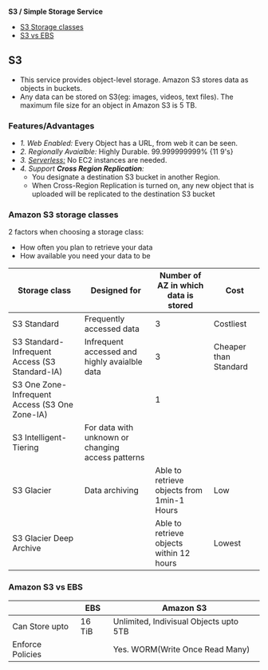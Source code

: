 **S3 / Simple Storage Service**
- [S3 Storage classes](#sc)
- [S3 vs EBS](#vs)


## S3
- This service provides object-level storage. Amazon S3 stores data as objects in buckets.
- Any data can be stored on S3(eg: images, videos, text files). The maximum file size for an object in Amazon S3 is 5 TB.
### Features/Advantages
- _1. Web Enabled:_ Every Object has a URL, from web it can be seen.
- _2. Regionally Avaialble:_ Highly Durable. 99.999999999% {11 9's}
- _3. [Serverless:](/System-Design/Concepts/AWS/compute/Lambda)_ No EC2 instances are needed.
- _4. Support **Cross Region Replication**:_
  - You designate a destination S3 bucket in another Region.
  - When Cross-Region Replication is turned on, any new object that is uploaded will be replicated to the destination S3 bucket

<a name=sc></a>
### Amazon S3 storage classes
2 factors when choosing a storage class:
- How often you plan to retrieve your data
- How available you need your data to be

|Storage class|Designed for|Number of AZ in which data is stored|Cost|
|---|---|---|---|
|S3 Standard|Frequently accessed data|3|Costliest|
|S3 Standard-Infrequent Access (S3 Standard-IA)|Infrequent accessed and highly avaialble data|3|Cheaper than Standard|
|S3 One Zone-Infrequent Access (S3 One Zone-IA)||1||
|S3 Intelligent-Tiering|For data with unknown or changing access patterns|||
|S3 Glacier|Data archiving|Able to retrieve objects from 1min-1 Hours|Low|
|S3 Glacier Deep Archive||Able to retrieve objects within 12 hours|Lowest|

<a name=vs></a>
### Amazon S3 vs EBS

|| EBS | Amazon S3 |
|---|---|---|
|Can Store upto|16 TiB|Unlimited, Indivisual Objects upto 5TB|
|Enforce Policies||Yes. WORM(Write Once Read Many)|
